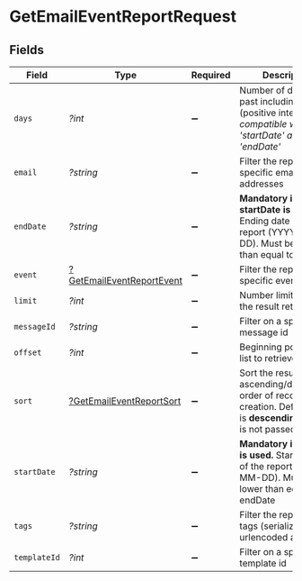 # GetEmailEventReportRequest


## Fields

| Field                                                                                                                          | Type                                                                                                                           | Required                                                                                                                       | Description                                                                                                                    |
| ------------------------------------------------------------------------------------------------------------------------------ | ------------------------------------------------------------------------------------------------------------------------------ | ------------------------------------------------------------------------------------------------------------------------------ | ------------------------------------------------------------------------------------------------------------------------------ |
| `days`                                                                                                                         | *?int*                                                                                                                         | :heavy_minus_sign:                                                                                                             | Number of days in the past including today (positive integer). _Not compatible with 'startDate' and 'endDate'_<br/>            |
| `email`                                                                                                                        | *?string*                                                                                                                      | :heavy_minus_sign:                                                                                                             | Filter the report for a specific email addresses                                                                               |
| `endDate`                                                                                                                      | *?string*                                                                                                                      | :heavy_minus_sign:                                                                                                             | **Mandatory if startDate is used.** Ending date of the report (YYYY-MM-DD). Must be greater than equal to startDate<br/>       |
| `event`                                                                                                                        | [?GetEmailEventReportEvent](../../models/operations/GetEmailEventReportEvent.md)                                               | :heavy_minus_sign:                                                                                                             | Filter the report for a specific event type                                                                                    |
| `limit`                                                                                                                        | *?int*                                                                                                                         | :heavy_minus_sign:                                                                                                             | Number limitation for the result returned                                                                                      |
| `messageId`                                                                                                                    | *?string*                                                                                                                      | :heavy_minus_sign:                                                                                                             | Filter on a specific message id                                                                                                |
| `offset`                                                                                                                       | *?int*                                                                                                                         | :heavy_minus_sign:                                                                                                             | Beginning point in the list to retrieve from.                                                                                  |
| `sort`                                                                                                                         | [?GetEmailEventReportSort](../../models/operations/GetEmailEventReportSort.md)                                                 | :heavy_minus_sign:                                                                                                             | Sort the results in the ascending/descending order of record creation. Default order is **descending** if `sort` is not passed |
| `startDate`                                                                                                                    | *?string*                                                                                                                      | :heavy_minus_sign:                                                                                                             | **Mandatory if endDate is used.** Starting date of the report (YYYY-MM-DD). Must be lower than equal to endDate<br/>           |
| `tags`                                                                                                                         | *?string*                                                                                                                      | :heavy_minus_sign:                                                                                                             | Filter the report for tags (serialized and urlencoded array)                                                                   |
| `templateId`                                                                                                                   | *?int*                                                                                                                         | :heavy_minus_sign:                                                                                                             | Filter on a specific template id                                                                                               |